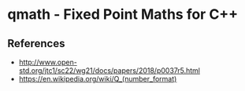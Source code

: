 # qmath - Fixed Point Maths for C++

## References

  - http://www.open-std.org/jtc1/sc22/wg21/docs/papers/2018/p0037r5.html
  - https://en.wikipedia.org/wiki/Q_(number_format)
